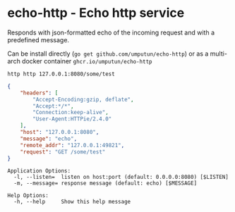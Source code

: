# echo-http - Echo http service

Responds with json-formatted echo of the incoming request and with a predefined message.

Can be install directly (`go get github.com/umputun/echo-http`) or as a multi-arch docker container `ghcr.io/umputun/echo-http`

`http http 127.0.0.1:8080/some/test`

```json
{
    "headers": [
        "Accept-Encoding:gzip, deflate",
        "Accept:*/*",
        "Connection:keep-alive",
        "User-Agent:HTTPie/2.4.0"
    ],
    "host": "127.0.0.1:8080",
    "message": "echo",
    "remote_addr": "127.0.0.1:49821",
    "request": "GET /some/test"
}

```

```
Application Options:
  -l, --listen=  listen on host:port (default: 0.0.0.0:8080) [$LISTEN]
  -m, --message= response message (default: echo) [$MESSAGE]

Help Options:
  -h, --help     Show this help message
```